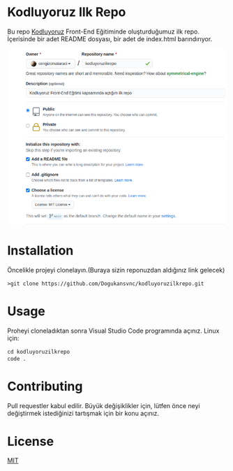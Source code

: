 # Kodluyoruz Ilk Repo
Bu repo [Kodluyoruz](https://www.kodluyoruz.org/) Front-End Eğitiminde oluşturduğumuz ilk repo. İçerisinde bir adet README dosyası, bir adet de index.html barındırıyor.

![Markdown](https://raw.githubusercontent.com/Kodluyoruz/taskforce/main/git/odev1/figures/github.png)

# Installation
Öncelikle projeyi clonelayın.(Buraya sizin reponuzdan aldığınız link gelecek)

```
>git clone https://github.com/Dogukansvnc/kodluyoruzilkrepo.git
```

# Usage
Proheyi cloneladıktan sonra Visual Studio Code programında açınız.
Linux için:
```
cd kodluyoruzilkrepo
code .
```

# Contributing
Pull requestler kabul edilir. Büyük değişiklikler için, lütfen önce neyi değiştirmek istediğinizi tartışmak için bir konu açınız.

# License
[MIT](https://choosealicense.com/)

